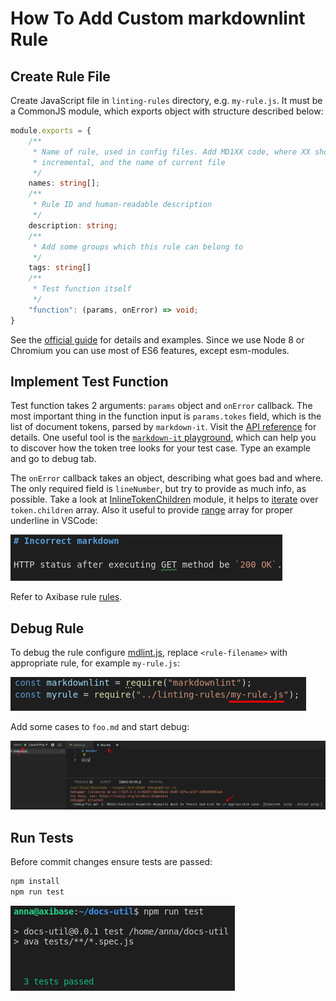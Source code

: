 # How To Add Custom markdownlint Rule

## Create Rule File

Create JavaScript file in `linting-rules` directory, e.g. `my-rule.js`. It must be a CommonJS module, which exports object with structure described below:

```typescript
module.exports = {
    /**
     * Name of rule, used in config files. Add MD1XX code, where XX should be 
     * incremental, and the name of current file
     */
    names: string[];
    /**
     * Rule ID and human-readable description
     */
    description: string;
    /**
     * Add some groups which this rule can belong to
     */
    tags: string[]
    /**
     * Test function itself
     */
    "function": (params, onError) => void;
}
```

See the [official guide](https://github.com/DavidAnson/markdownlint/blob/master/doc/CustomRules.md) for details and examples.
Since we use Node 8 or Chromium you can use most of ES6 features, except esm-modules.

## Implement Test Function

Test function takes 2 arguments: `params` object and `onError` callback.
The most important thing in the function input is `params.tokes` field, which is the list of document tokens, parsed by `markdown-it`. Visit the [API reference](https://markdown-it.github.io/markdown-it/#Token) for details.
One useful tool is the [`markdown-it` playground](https://markdown-it.github.io/), which can help you to discover how the token tree looks for your test case. Type an example and go to debug tab.

The `onError` callback takes an object, describing what goes bad and where. The only required field is `lineNumber`, but try to provide as much info, as possible. Take a look at [InlineTokenChildren](common/InlineTokenChildren.js) module, it helps to [iterate](linting-rules/backtick-keywords.js#L73) over `token.children` array. Also it useful to provide [range](linting-rules/backtick-keywords.js#L90) array for proper underline in VSCode:

![](images/vscode_underline.png)

Refer to Axibase rule [rules](README.md#axibase-rules).

## Debug Rule

To debug the rule configure [mdlint.js](debug/mdlint.js), replace `<rule-filename>` with appropriate rule, for example `my-rule.js`:

![](images/debug_myrule.png)

Add some cases to `foo.md` and start debug:

![](images/debug.png)

## Run Tests

Before commit changes ensure tests are passed:

```javascript
npm install
npm run test
```

![](images/tests_passed.png)
